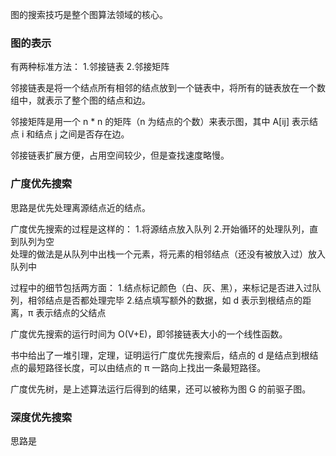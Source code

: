 图的搜索技巧是整个图算法领域的核心。

### 图的表示

有两种标准方法：
1.邻接链表
2.邻接矩阵

邻接链表是将一个结点所有相邻的结点放到一个链表中，将所有的链表放在一个数组中，就表示了整个图的结点和边。

邻接矩阵是用一个 n * n 的矩阵（n 为结点的个数）来表示图，其中 A[ij] 表示结点 i 和结点 j 之间是否存在边。

邻接链表扩展方便，占用空间较少，但是查找速度略慢。

### 广度优先搜索

思路是优先处理离源结点近的结点。

广度优先搜索的过程是这样的：
1.将源结点放入队列
2.开始循环的处理队列，直到队列为空  
处理的做法是从队列中出栈一个元素，将元素的相邻结点（还没有被放入过）放入队列中  

过程中的细节包括两方面：
1.结点标记颜色（白、灰、黑），来标记是否进入过队列，相邻结点是否都处理完毕
2.结点填写额外的数据，如 d 表示到根结点的距离，π 表示结点的父结点

广度优先搜索的运行时间为 O(V+E)，即邻接链表大小的一个线性函数。

书中给出了一堆引理，定理，证明运行广度优先搜索后，结点的 d
 是结点到根结点的最短路径长度，可以由结点的 π 一路向上找出一条最短路径。
 
广度优先树，是上述算法运行后得到的结果，还可以被称为图 G 的前驱子图。

### 深度优先搜索

思路是
